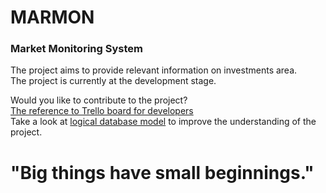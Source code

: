 # MARMON
### Market Monitoring System

The project aims to provide relevant information on investments area.  
The project is currently at the development stage.  

Would you like to contribute to the project?  
[The reference to Trello board for developers](https://trello.com/b/3xOfbAkj/marmonbot)  
Take a look at [logical database model](https://drive.google.com/file/d/14xURwem9x3jCj4Bk4Iv9BAb2eFwZsOSE/view?usp=sharing) to improve the understanding of the project.  
# "Big things have small beginnings."
